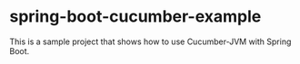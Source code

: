 # spring-boot-cucumber-example

This is a sample project that shows how to use Cucumber-JVM with Spring Boot.
